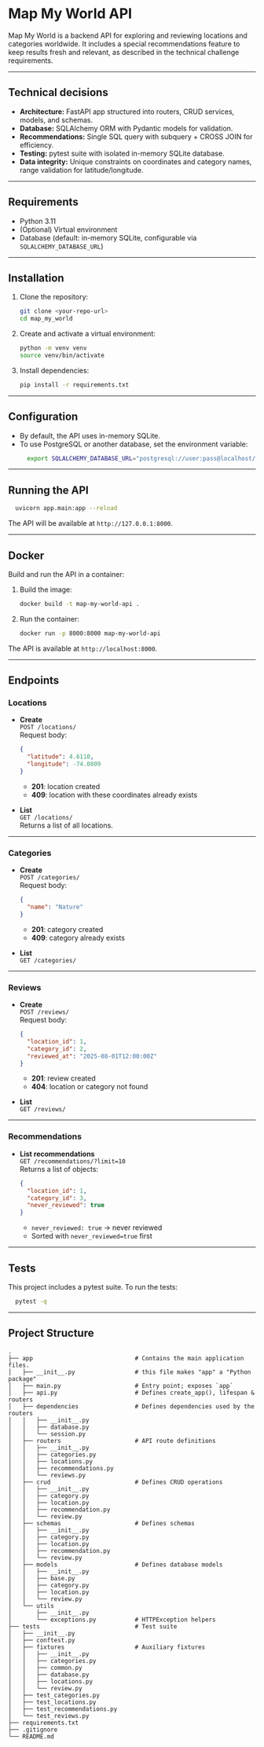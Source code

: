 # Map My World API

Map My World is a backend API for exploring and reviewing locations and categories worldwide. It includes a special recommendations feature to keep results fresh and relevant, as described in the technical challenge requirements.

---

## Technical decisions

- **Architecture:** FastAPI app structured into routers, CRUD services, models, and schemas.
- **Database:** SQLAlchemy ORM with Pydantic models for validation.
- **Recommendations:** Single SQL query with subquery + CROSS JOIN for efficiency.
- **Testing:** pytest suite with isolated in-memory SQLite database.
- **Data integrity:** Unique constraints on coordinates and category names, range validation for latitude/longitude.

---

## Requirements

- Python 3.11
- (Optional) Virtual environment
- Database (default: in-memory SQLite, configurable via `SQLALCHEMY_DATABASE_URL`)

---

## Installation

1. Clone the repository:
   ```bash
   git clone <your-repo-url>
   cd map_my_world
   ```

2. Create and activate a virtual environment:
   ```bash
   python -m venv venv
   source venv/bin/activate
   ```

3. Install dependencies:
   ```bash
   pip install -r requirements.txt
   ```

---

## Configuration

- By default, the API uses in-memory SQLite.
- To use PostgreSQL or another database, set the environment variable:
  ```bash
    export SQLALCHEMY_DATABASE_URL="postgresql://user:pass@localhost/dbname"
  ```

---

## Running the API

```bash
  uvicorn app.main:app --reload
```

The API will be available at `http://127.0.0.1:8000`.

---

## Docker

Build and run the API in a container:

1. Build the image:
   ```bash
   docker build -t map-my-world-api .
   ```
2. Run the container:
   ```bash
   docker run -p 8000:8000 map-my-world-api
   ```
The API is available at `http://localhost:8000`.

---

## Endpoints

### Locations

- **Create**  
  `POST /locations/`  
  Request body:
  ```json
  {
    "latitude": 4.6110,
    "longitude": -74.0809
  }
  ```
  - **201**: location created  
  - **409**: location with these coordinates already exists

- **List**  
  `GET /locations/`  
  Returns a list of all locations.

---

### Categories

- **Create**  
  `POST /categories/`  
  Request body:
  ```json
  {
    "name": "Nature"
  }
  ```
  - **201**: category created  
  - **409**: category already exists

- **List**  
  `GET /categories/`

---

### Reviews

- **Create**  
  `POST /reviews/`  
  Request body:
  ```json
  {
    "location_id": 1,
    "category_id": 2,
    "reviewed_at": "2025-08-01T12:00:00Z"
  }
  ```
  - **201**: review created  
  - **404**: location or category not found

- **List**  
  `GET /reviews/`

---

### Recommendations

- **List recommendations**  
  `GET /recommendations/?limit=10`  
  Returns a list of objects:
  ```json
  {
    "location_id": 1,
    "category_id": 3,
    "never_reviewed": true
  }
  ```
  - `never_reviewed: true` → never reviewed
  - Sorted with `never_reviewed=true` first

---

## Tests

This project includes a pytest suite. To run the tests:

```bash
  pytest -q
```

---

## Project Structure

```
.
├── app                             # Contains the main application files.
│   ├── __init__.py                 # this file makes "app" a "Python package"
│   ├── main.py                     # Entry point; exposes `app`
│   ├── api.py                      # Defines create_app(), lifespan & routers
│   ├── dependencies                # Defines dependencies used by the routers
│   │   ├── __init__.py
│   │   ├── database.py
│   │   └── session.py
│   ├── routers                     # API route definitions
│   │   ├── __init__.py
│   │   ├── categories.py
│   │   ├── locations.py
│   │   ├── recommendations.py
│   │   └── reviews.py
│   ├── crud                        # Defines CRUD operations
│   │   ├── __init__.py
│   │   ├── category.py
│   │   ├── location.py
│   │   ├── recommendation.py
│   │   └── review.py
│   ├── schemas                     # Defines schemas
│   │   ├── __init__.py
│   │   ├── category.py
│   │   ├── location.py
│   │   ├── recommendation.py
│   │   └── review.py
│   ├── models                      # Defines database models
│   │   ├── __init__.py
│   │   ├── base.py
│   │   ├── category.py
│   │   ├── location.py
│   │   └── review.py
│   └── utils
│       ├── __init__.py
│       └── exceptions.py           # HTTPException helpers
├── tests                           # Test suite
│   ├── __init__.py
│   ├── conftest.py
│   ├── fixtures                    # Auxiliary fixtures
│   │   ├── __init__.py
│   │   ├── categories.py
│   │   ├── common.py
│   │   ├── database.py
│   │   ├── locations.py
│   │   └── review.py
│   ├── test_categories.py
│   ├── test_locations.py
│   ├── test_recommendations.py
│   └── test_reviews.py
├── requirements.txt
├── .gitignore
└── README.md
```